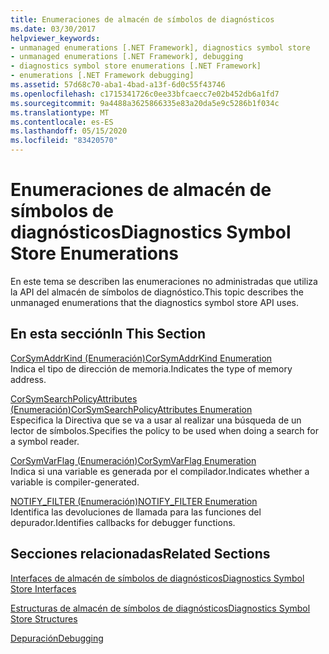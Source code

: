 ```yaml
---
title: Enumeraciones de almacén de símbolos de diagnósticos
ms.date: 03/30/2017
helpviewer_keywords:
- unmanaged enumerations [.NET Framework], diagnostics symbol store
- unmanaged enumerations [.NET Framework], debugging
- diagnostics symbol store enumerations [.NET Framework]
- enumerations [.NET Framework debugging]
ms.assetid: 57d68c70-aba1-4bad-a13f-6d0c55f43746
ms.openlocfilehash: c1715341726c0ee33bfcaecc7e02b452db6a1fd7
ms.sourcegitcommit: 9a4488a3625866335e83a20da5e9c5286b1f034c
ms.translationtype: MT
ms.contentlocale: es-ES
ms.lasthandoff: 05/15/2020
ms.locfileid: "83420570"
---
```

# <a name="diagnostics-symbol-store-enumerations"></a><span data-ttu-id="61447-102">Enumeraciones de almacén de símbolos de diagnósticos</span><span class="sxs-lookup"><span data-stu-id="61447-102">Diagnostics Symbol Store Enumerations</span></span>
<span data-ttu-id="61447-103">En este tema se describen las enumeraciones no administradas que utiliza la API del almacén de símbolos de diagnóstico.</span><span class="sxs-lookup"><span data-stu-id="61447-103">This topic describes the unmanaged enumerations that the diagnostics symbol store API uses.</span></span>  
  
## <a name="in-this-section"></a><span data-ttu-id="61447-104">En esta sección</span><span class="sxs-lookup"><span data-stu-id="61447-104">In This Section</span></span>  
 [<span data-ttu-id="61447-105">CorSymAddrKind (Enumeración)</span><span class="sxs-lookup"><span data-stu-id="61447-105">CorSymAddrKind Enumeration</span></span>](corsymaddrkind-enumeration.md)  
 <span data-ttu-id="61447-106">Indica el tipo de dirección de memoria.</span><span class="sxs-lookup"><span data-stu-id="61447-106">Indicates the type of memory address.</span></span>  
  
 [<span data-ttu-id="61447-107">CorSymSearchPolicyAttributes (Enumeración)</span><span class="sxs-lookup"><span data-stu-id="61447-107">CorSymSearchPolicyAttributes Enumeration</span></span>](corsymsearchpolicyattributes-enumeration.md)  
 <span data-ttu-id="61447-108">Especifica la Directiva que se va a usar al realizar una búsqueda de un lector de símbolos.</span><span class="sxs-lookup"><span data-stu-id="61447-108">Specifies the policy to be used when doing a search for a symbol reader.</span></span>  
  
 [<span data-ttu-id="61447-109">CorSymVarFlag (Enumeración)</span><span class="sxs-lookup"><span data-stu-id="61447-109">CorSymVarFlag Enumeration</span></span>](corsymvarflag-enumeration.md)  
 <span data-ttu-id="61447-110">Indica si una variable es generada por el compilador.</span><span class="sxs-lookup"><span data-stu-id="61447-110">Indicates whether a variable is compiler-generated.</span></span>  
  
 [<span data-ttu-id="61447-111">NOTIFY_FILTER (Enumeración)</span><span class="sxs-lookup"><span data-stu-id="61447-111">NOTIFY_FILTER Enumeration</span></span>](notify-filter-enumeration.md)  
 <span data-ttu-id="61447-112">Identifica las devoluciones de llamada para las funciones del depurador.</span><span class="sxs-lookup"><span data-stu-id="61447-112">Identifies callbacks for debugger functions.</span></span>  
  
## <a name="related-sections"></a><span data-ttu-id="61447-113">Secciones relacionadas</span><span class="sxs-lookup"><span data-stu-id="61447-113">Related Sections</span></span>  
 [<span data-ttu-id="61447-114">Interfaces de almacén de símbolos de diagnósticos</span><span class="sxs-lookup"><span data-stu-id="61447-114">Diagnostics Symbol Store Interfaces</span></span>](diagnostics-symbol-store-interfaces.md)  
  
 [<span data-ttu-id="61447-115">Estructuras de almacén de símbolos de diagnósticos</span><span class="sxs-lookup"><span data-stu-id="61447-115">Diagnostics Symbol Store Structures</span></span>](diagnostics-symbol-store-structures.md)  
  
 [<span data-ttu-id="61447-116">Depuración</span><span class="sxs-lookup"><span data-stu-id="61447-116">Debugging</span></span>](../debugging/index.md)
